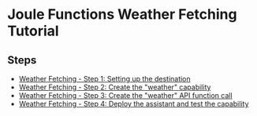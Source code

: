 # Joule Functions Weather Fetching Tutorial

## Steps

* [Weather Fetching - Step 1: Setting up the destination](helloworld/step1/index.md)
* [Weather Fetching - Step 2: Create the "weather" capability](helloworld/step2/index.md)
* [Weather Fetching - Step 3: Create the "weather" API function call](helloworld/step3/index.md)
* [Weather Fetching - Step 4: Deploy the assistant and test the capability](helloworld/step4/index.md)
